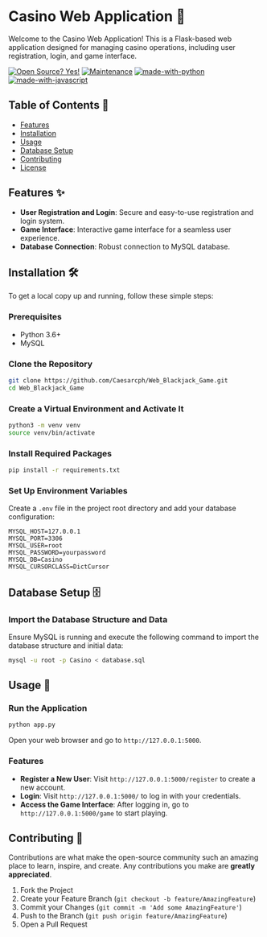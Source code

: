 # Casino Web Application 🎰

Welcome to the Casino Web Application! This is a Flask-based web application designed for managing casino operations, including user registration, login, and game interface.

[![Open Source? Yes!](https://badgen.net/badge/Open%20Source%20%3F/Yes%21/blue?icon=github)](https://github.com/Naereen/badges/)   [![Maintenance](https://img.shields.io/badge/Maintained%3F-yes-green.svg)](https://GitHub.com/Naereen/StrapDown.js/graphs/commit-activity)   [![made-with-python](https://img.shields.io/badge/Made%20with-Python-1f425f.svg)](https://www.python.org/)   [![made-with-javascript](https://img.shields.io/badge/Made%20with-JavaScript-1f425f.svg)](https://www.javascript.com)
## Table of Contents 📑

- [Features](#features-)
- [Installation](#installation-)
- [Usage](#usage-)
- [Database Setup](#database-setup-)
- [Contributing](#contributing-)
- [License](#license-)

## Features ✨

- **User Registration and Login**: Secure and easy-to-use registration and login system.
- **Game Interface**: Interactive game interface for a seamless user experience.
- **Database Connection**: Robust connection to MySQL database.

## Installation 🛠

To get a local copy up and running, follow these simple steps:

### Prerequisites

- Python 3.6+
- MySQL

### Clone the Repository

```bash
git clone https://github.com/Caesarcph/Web_Blackjack_Game.git
cd Web_Blackjack_Game
```

### Create a Virtual Environment and Activate It

```bash
python3 -m venv venv
source venv/bin/activate
```

### Install Required Packages

```bash
pip install -r requirements.txt
```

### Set Up Environment Variables

Create a `.env` file in the project root directory and add your database configuration:

```env
MYSQL_HOST=127.0.0.1
MYSQL_PORT=3306
MYSQL_USER=root
MYSQL_PASSWORD=yourpassword
MYSQL_DB=Casino
MYSQL_CURSORCLASS=DictCursor
```

## Database Setup 🗄

### Import the Database Structure and Data

Ensure MySQL is running and execute the following command to import the database structure and initial data:

```bash
mysql -u root -p Casino < database.sql
```

## Usage 🚀

### Run the Application

```bash
python app.py
```

Open your web browser and go to `http://127.0.0.1:5000`.

### Features

- **Register a New User**: Visit `http://127.0.0.1:5000/register` to create a new account.
- **Login**: Visit `http://127.0.0.1:5000/` to log in with your credentials.
- **Access the Game Interface**: After logging in, go to `http://127.0.0.1:5000/game` to start playing.

## Contributing 🤝

Contributions are what make the open-source community such an amazing place to learn, inspire, and create. Any contributions you make are **greatly appreciated**.

1. Fork the Project
2. Create your Feature Branch (`git checkout -b feature/AmazingFeature`)
3. Commit your Changes (`git commit -m 'Add some AmazingFeature'`)
4. Push to the Branch (`git push origin feature/AmazingFeature`)
5. Open a Pull Request
